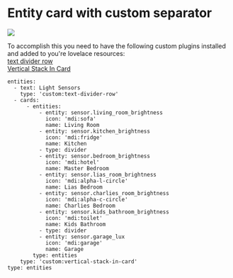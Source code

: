 # Entity card with custom separator

![](images/custom_seporator.png)  

To accomplish this you need to have the following custom plugins installed and added to you're lovelace resources:  
[text divider row](https://github.com/custom-cards/text-divider-row)  
[Vertical Stack In Card](https://github.com/ofekashery/vertical-stack-in-card)  

```
entities:
  - text: Light Sensors
    type: 'custom:text-divider-row'
  - cards:
      - entities:
          - entity: sensor.living_room_brightness
            icon: 'mdi:sofa'
            name: Living Room
          - entity: sensor.kitchen_brightness
            icon: 'mdi:fridge'
            name: Kitchen
          - type: divider
          - entity: sensor.bedroom_brightness
            icon: 'mdi:hotel'
            name: Master Bedroom
          - entity: sensor.lias_room_brightness
            icon: 'mdi:alpha-l-circle'
            name: Lias Bedroom
          - entity: sensor.charlies_room_brightness
            icon: 'mdi:alpha-c-circle'
            name: Charlies Bedroom
          - entity: sensor.kids_bathroom_brightness
            icon: 'mdi:toilet'
            name: Kids Bathroom
          - type: divider
          - entity: sensor.garage_lux
            icon: 'mdi:garage'
            name: Garage
        type: entities
    type: 'custom:vertical-stack-in-card'
type: entities
```
